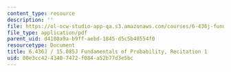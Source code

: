 ```yaml
---
content_type: resource
description: ''
file: https://ol-ocw-studio-app-qa.s3.amazonaws.com/courses/6-436j-fundamentals-of-probability-fall-2018/00e3cc4243407472f084a52b77d3e5bc_MIT6_436JF18_rec1.pdf
file_type: application/pdf
parent_uid: d4180a9a-b9ff-aebd-1845-d5c5b40554f0
resourcetype: Document
title: 6.436J / 15.085J Fundamentals of Probability, Recitation 1
uid: 00e3cc42-4340-7472-f084-a52b77d3e5bc
---
```

